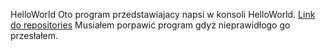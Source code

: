 HelloWorld
Oto program przedstawiajacy napsi w konsoli HelloWorld.
[Link do  repositories]()
Musiałem porpawić program gdyż nieprawidłogo go przesłałem.
